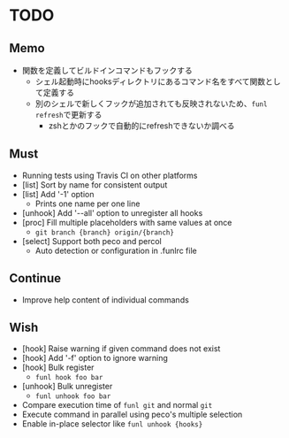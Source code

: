 TODO
====

## Memo

- 関数を定義してビルドインコマンドもフックする
  - シェル起動時にhooksディレクトリにあるコマンド名をすべて関数として定義する
  - 別のシェルで新しくフックが追加されても反映されないため、`funl refresh`で更新する
    - zshとかのフックで自動的にrefreshできないか調べる

## Must

- Running tests using Travis CI on other platforms
- [list] Sort by name for consistent output
- [list] Add '-1' option
  - Prints one name per one line
- [unhook] Add '--all' option to unregister all hooks
- [proc] Fill multiple placeholders with same values at once
  - `git branch {branch} origin/{branch}`
- [select] Support both peco and percol
  - Auto detection or configuration in .funlrc file

## Continue

- Improve help content of individual commands

## Wish

- [hook] Raise warning if given command does not exist
- [hook] Add '-f' option to ignore warning
- [hook] Bulk register
  - `funl hook foo bar`
- [unhook] Bulk unregister
  - `funl unhook foo bar`
- Compare execution time of `funl git` and normal `git`
- Execute command in parallel using peco's multiple selection
- Enable in-place selector like `funl unhook {hooks}`
